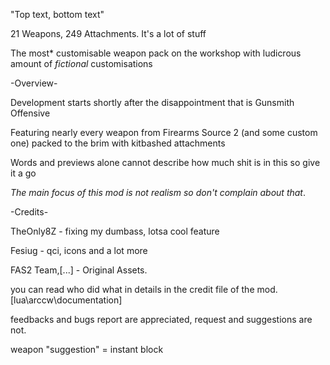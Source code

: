 "Top text, bottom text"

21 Weapons, 249 Attachments. It's a lot of stuff 

The most* customisable weapon pack on the workshop with ludicrous amount of *fictional* customisations 

-Overview-

Development starts shortly after the disappointment that is Gunsmith Offensive

Featuring nearly every weapon from Firearms Source 2 (and some custom one) packed to the brim with kitbashed attachments

Words and previews alone cannot describe how much shit is in this so give it a go

*The main focus of this mod is not realism so don't complain about that*.

-Credits-

TheOnly8Z - fixing my dumbass, lotsa cool feature

Fesiug - qci, icons and a lot more

FAS2 Team,[...] - Original Assets.

you can read who did what in details in the credit file of the mod. [lua\arccw\documentation]


feedbacks and bugs report are appreciated, request and suggestions are not.

weapon "suggestion" = instant block